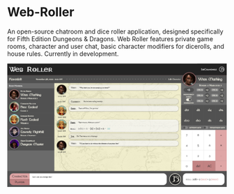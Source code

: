 # Web-Roller
An open-source chatroom and dice roller application, designed specifically for Fifth Edition Dungeons &amp; Dragons. Web Roller features private game rooms, character and user chat, basic character modifiers for dicerolls, and house rules. Currently in development.

![Screenshot of the App](https://raw.githubusercontent.com/PeterBaker644/Web-Roller/main/public/assets/images/early-prototype.png)
